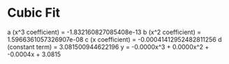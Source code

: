 
# Cubic Fit

a (x^3 coefficient) = -1.832160827085408e-13
b (x^2 coefficient) = 1.5966361057326907e-08
c (x coefficient) = -0.00041412952482811256
d (constant term) = 3.081500944622196
y = -0.0000x^3 + 0.0000x^2 + -0.0004x + 3.0815
